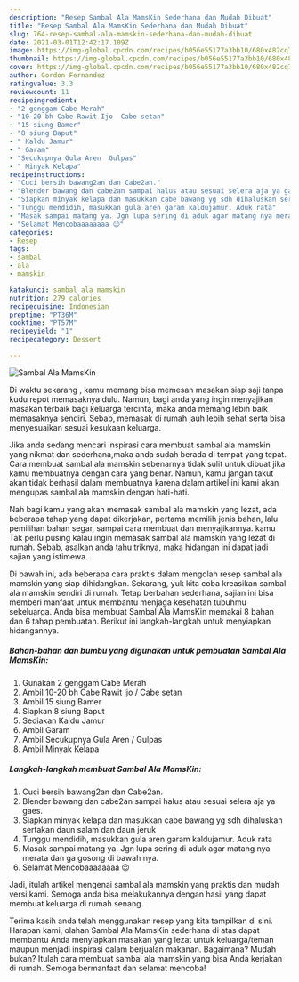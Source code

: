 ```yaml
---
description: "Resep Sambal Ala MamsKin Sederhana dan Mudah Dibuat"
title: "Resep Sambal Ala MamsKin Sederhana dan Mudah Dibuat"
slug: 764-resep-sambal-ala-mamskin-sederhana-dan-mudah-dibuat
date: 2021-03-01T12:42:17.109Z
image: https://img-global.cpcdn.com/recipes/b056e55177a3bb10/680x482cq70/sambal-ala-mamskin-foto-resep-utama.jpg
thumbnail: https://img-global.cpcdn.com/recipes/b056e55177a3bb10/680x482cq70/sambal-ala-mamskin-foto-resep-utama.jpg
cover: https://img-global.cpcdn.com/recipes/b056e55177a3bb10/680x482cq70/sambal-ala-mamskin-foto-resep-utama.jpg
author: Gordon Fernandez
ratingvalue: 3.3
reviewcount: 11
recipeingredient:
- "2 genggam Cabe Merah"
- "10-20 bh Cabe Rawit Ijo  Cabe setan"
- "15 siung Bamer"
- "8 siung Baput"
- " Kaldu Jamur"
- " Garam"
- "Secukupnya Gula Aren  Gulpas"
- " Minyak Kelapa"
recipeinstructions:
- "Cuci bersih bawang2an dan Cabe2an."
- "Blender bawang dan cabe2an sampai halus atau sesuai selera aja ya gaes."
- "Siapkan minyak kelapa dan masukkan cabe bawang yg sdh dihaluskan sertakan daun salam dan daun jeruk"
- "Tunggu mendidih, masukkan gula aren garam kaldujamur. Aduk rata"
- "Masak sampai matang ya. Jgn lupa sering di aduk agar matang nya merata dan ga gosong di bawah nya."
- "Selamat Mencobaaaaaaaa 😉"
categories:
- Resep
tags:
- sambal
- ala
- mamskin

katakunci: sambal ala mamskin 
nutrition: 279 calories
recipecuisine: Indonesian
preptime: "PT36M"
cooktime: "PT57M"
recipeyield: "1"
recipecategory: Dessert

---
```



![Sambal Ala MamsKin](https://img-global.cpcdn.com/recipes/b056e55177a3bb10/680x482cq70/sambal-ala-mamskin-foto-resep-utama.jpg)

Di waktu  sekarang , kamu memang bisa memesan masakan siap saji tanpa kudu repot memasaknya dulu. Namun, bagi anda yang ingin menyajikan masakan terbaik bagi keluarga tercinta, maka anda memang lebih baik memasaknya sendiri. Sebab, memasak di rumah jauh lebih sehat serta bisa menyesuaikan sesuai kesukaan keluarga.

Jika anda sedang mencari inspirasi cara membuat sambal ala mamskin yang nikmat dan sederhana,maka anda sudah berada di tempat yang tepat. Cara membuat sambal ala mamskin  sebenarnya tidak sulit untuk dibuat jika kamu membuatnya dengan cara yang benar. Namun, kamu jangan takut akan tidak berhasil dalam membuatnya 
karena dalam artikel ini kami akan mengupas sambal ala mamskin dengan hati-hati.  



Nah bagi kamu yang akan memasak sambal ala mamskin yang lezat, ada beberapa tahap yang dapat dikerjakan, pertama memilih jenis bahan, lalu pemilihan bahan segar, sampai cara membuat dan menyajikannya. kamu Tak perlu pusing kalau ingin memasak sambal ala mamskin yang lezat di rumah. Sebab, asalkan anda  tahu triknya, maka hidangan ini dapat jadi sajian yang istimewa.

Di bawah ini, ada beberapa cara praktis  dalam mengolah resep sambal ala mamskin yang siap dihidangkan. Sekarang, yuk kita coba kreasikan sambal ala mamskin sendiri di rumah. Tetap berbahan sederhana, sajian ini bisa memberi manfaat untuk membantu menjaga kesehatan tubuhmu sekeluarga. Anda bisa membuat Sambal Ala MamsKin memakai 8 bahan dan 6 tahap pembuatan. Berikut ini langkah-langkah untuk menyiapkan hidangannya.

<!--inarticleads1-->

##### Bahan-bahan dan bumbu yang digunakan untuk pembuatan Sambal Ala MamsKin:

1. Gunakan 2 genggam Cabe Merah
1. Ambil 10-20 bh Cabe Rawit Ijo / Cabe setan
1. Ambil 15 siung Bamer
1. Siapkan 8 siung Baput
1. Sediakan  Kaldu Jamur
1. Ambil  Garam
1. Ambil Secukupnya Gula Aren / Gulpas
1. Ambil  Minyak Kelapa




<!--inarticleads2-->

##### Langkah-langkah membuat Sambal Ala MamsKin:

1. Cuci bersih bawang2an dan Cabe2an.
1. Blender bawang dan cabe2an sampai halus atau sesuai selera aja ya gaes.
1. Siapkan minyak kelapa dan masukkan cabe bawang yg sdh dihaluskan sertakan daun salam dan daun jeruk
1. Tunggu mendidih, masukkan gula aren garam kaldujamur. Aduk rata
1. Masak sampai matang ya. Jgn lupa sering di aduk agar matang nya merata dan ga gosong di bawah nya.
1. Selamat Mencobaaaaaaaa 😉




Jadi, itulah artikel mengenai  sambal ala mamskin  yang praktis dan mudah versi kami. Semoga anda bisa melakukannya dengan hasil yang dapat membuat keluarga di rumah senang. 

Terima kasih anda telah menggunakan resep yang kita tampilkan di sini. Harapan kami, olahan  Sambal Ala MamsKin sederhana di atas dapat membantu Anda menyiapkan masakan yang lezat untuk keluarga/teman maupun menjadi inspirasi dalam berjualan makanan. Bagaimana? Mudah bukan? Itulah cara membuat sambal ala mamskin yang bisa Anda kerjakan di rumah. Semoga bermanfaat dan selamat mencoba!


